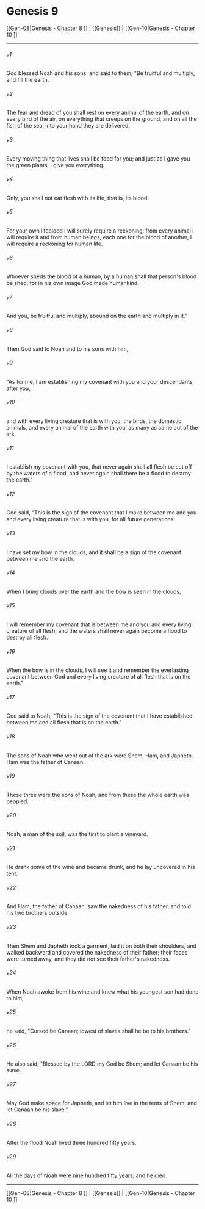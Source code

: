 # Genesis 9

[[Gen-08|Genesis - Chapter 8 ]] | [[Genesis]] | [[Gen-10|Genesis - Chapter 10 ]]
***

###### v1
God blessed Noah and his sons, and said to them, "Be fruitful and multiply, and fill the earth.
###### v2
The fear and dread of you shall rest on every animal of the earth, and on every bird of the air, on everything that creeps on the ground, and on all the fish of the sea; into your hand they are delivered.
###### v3
Every moving thing that lives shall be food for you; and just as I gave you the green plants, I give you everything.
###### v4
Only, you shall not eat flesh with its life, that is, its blood.
###### v5
For your own lifeblood I will surely require a reckoning: from every animal I will require it and from human beings, each one for the blood of another, I will require a reckoning for human life.
###### v6
Whoever sheds the blood of a human, by a human shall that person's blood be shed; for in his own image God made humankind.
###### v7
And you, be fruitful and multiply, abound on the earth and multiply in it."
###### v8
Then God said to Noah and to his sons with him,
###### v9
"As for me, I am establishing my covenant with you and your descendants after you,
###### v10
and with every living creature that is with you, the birds, the domestic animals, and every animal of the earth with you, as many as came out of the ark.
###### v11
I establish my covenant with you, that never again shall all flesh be cut off by the waters of a flood, and never again shall there be a flood to destroy the earth."
###### v12
God said, "This is the sign of the covenant that I make between me and you and every living creature that is with you, for all future generations:
###### v13
I have set my bow in the clouds, and it shall be a sign of the covenant between me and the earth.
###### v14
When I bring clouds over the earth and the bow is seen in the clouds,
###### v15
I will remember my covenant that is between me and you and every living creature of all flesh; and the waters shall never again become a flood to destroy all flesh.
###### v16
When the bow is in the clouds, I will see it and remember the everlasting covenant between God and every living creature of all flesh that is on the earth."
###### v17
God said to Noah, "This is the sign of the covenant that I have established between me and all flesh that is on the earth."
###### v18
The sons of Noah who went out of the ark were Shem, Ham, and Japheth. Ham was the father of Canaan.
###### v19
These three were the sons of Noah; and from these the whole earth was peopled.
###### v20
Noah, a man of the soil, was the first to plant a vineyard.
###### v21
He drank some of the wine and became drunk, and he lay uncovered in his tent.
###### v22
And Ham, the father of Canaan, saw the nakedness of his father, and told his two brothers outside.
###### v23
Then Shem and Japheth took a garment, laid it on both their shoulders, and walked backward and covered the nakedness of their father; their faces were turned away, and they did not see their father's nakedness.
###### v24
When Noah awoke from his wine and knew what his youngest son had done to him,
###### v25
he said, "Cursed be Canaan; lowest of slaves shall he be to his brothers."
###### v26
He also said, "Blessed by the LORD my God be Shem; and let Canaan be his slave.
###### v27
May God make space for Japheth, and let him live in the tents of Shem; and let Canaan be his slave."
###### v28
After the flood Noah lived three hundred fifty years.
###### v29
All the days of Noah were nine hundred fifty years; and he died.

***

[[Gen-08|Genesis - Chapter 8 ]] | [[Genesis]] | [[Gen-10|Genesis - Chapter 10 ]]
